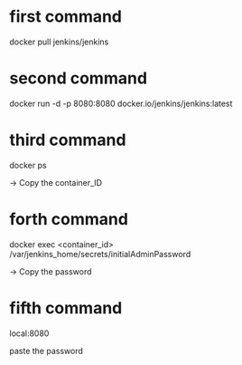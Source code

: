 # first command
docker pull jenkins/jenkins
# second command 
docker run -d -p 8080:8080 docker.io/jenkins/jenkins:latest
# third command
docker ps

-> Copy the container_ID
# forth command 
docker exec <container_id> /var/jenkins_home/secrets/initialAdminPassword

-> Copy the password 
# fifth command 
local:8080

paste the password
